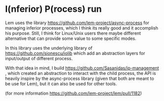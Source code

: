 # I(nferior) P(rocess) run


Lem uses the library https://github.com/lem-project/async-process for managing inferior processes, which I think its really good and it accomplish his purpose. Still, I think for Linux/Unix users there maybe different alternative that can provide some value to some specific modes.

In this library uses the underlying library of https://github.com/sionescu/iolib which add an abstraction layers for input/output of different process.

With that idea in mind, I build https://github.com/Sasanidas/ip-management , which created an abstraction to interact with the child process, the API is heavily inspire by the async-process library (given that both are meant to be use for Lem), but it can also be used for other tools.


(for more information https://github.com/lem-project/lem/pull/1182)
